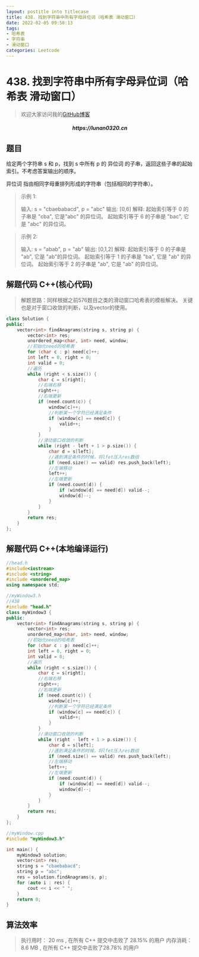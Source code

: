 ```yaml
---
layout: postitle into titlecase
title: 438. 找到字符串中所有字母异位词（哈希表 滑动窗口）
date: 2022-02-05 09:50:13
tags:
- 哈希表
- 字符串
- 滑动窗口
categories: Leetcode
---
```


# 438. 找到字符串中所有字母异位词（哈希表 滑动窗口）

> 欢迎大家访问我的[GitHub博客](https://lunan0320.github.io/)

<h5 align='center'> https://lunan0320.cn</h5>



## 题目
给定两个字符串 s 和 p，找到 s 中所有 p 的 异位词 的子串，返回这些子串的起始索引。不考虑答案输出的顺序。

异位词 指由相同字母重排列形成的字符串（包括相同的字符串）。

> 示例 1:
>
> 输入: s = "cbaebabacd", p = "abc" 
> 输出: [0,6] 
> 解释: 起始索引等于 0 的子串是 "cba", 它是"abc" 的异位词。 
> 起始索引等于 6 的子串是 "bac", 它是 "abc" 的异位词。

>  示例 2:
>
>  输入: s = "abab", p = "ab"
>  输出: [0,1,2] 
>  解释: 起始索引等于 0 的子串是 "ab", 它是 "ab"的异位词。
>  起始索引等于 1 的子串是 "ba", 它是 "ab" 的异位词。 
>  起始索引等于 2 的子串是 "ab", 它是 "ab" 的异位词。


## 解题代码 C++(核心代码)

> 解题思路：同样根据之前576题目之类的滑动窗口哈希表的模板解决。 关键也是对于窗口收敛的判断，以及vector的使用。

```cpp
class Solution {
public:
    vector<int> findAnagrams(string s, string p) {
		vector<int> res;
		unordered_map<char, int> need, window;
		//初始化need的哈希表
		for (char c : p) need[c]++;
		int left = 0, right = 0;
		int valid = 0;
		//遍历
		while (right < s.size()) {
			char c = s[right];
			//右端右移
			right++;
			//右端更新
			if (need.count(c)) {
				window[c]++;
				//判断某一个字符已经满足条件
				if (window[c] == need[c]) {
					valid++;
				}
			}
			//滑动窗口收敛的判断
			while (right - left + 1 > p.size()) {
				char d = s[left];
				//遇到满足条件的时候，将lfet压入res数组
				if (need.size() == valid) res.push_back(left);
				//左端移动
				left++;
				//左端更新
				if (need.count(d)) {
					if (window[d] == need[d]) valid--;
					window[d]--;
				}
			}
		}
		return res;
	}
};
```
## 解题代码 C++(本地编译运行)

```cpp
//head.h
#include<iostream>
#include <string>
#include <unordered_map>
using namespace std;

//myWindow3.h
//438
#include "head.h"
class myWindow3 {
public:
	vector<int> findAnagrams(string s, string p) {
		vector<int> res;
		unordered_map<char, int> need, window;
		//初始化need的哈希表
		for (char c : p) need[c]++;
		int left = 0, right = 0;
		int valid = 0;
		//遍历
		while (right < s.size()) {
			char c = s[right];
			//右端右移
			right++;
			//右端更新
			if (need.count(c)) {
				window[c]++;
				//判断某一个字符已经满足条件
				if (window[c] == need[c]) {
					valid++;
				}
			}
			//滑动窗口收敛的判断
			while (right - left + 1 > p.size()) {
				char d = s[left];
				//遇到满足条件的时候，将lfet压入res数组
				if (need.size() == valid) res.push_back(left);
				//左端移动
				left++;
				//左端更新
				if (need.count(d)) {
					if (window[d] == need[d]) valid--;
					window[d]--;
				}
			}
		}
		return res;
	}
};

//myWindow.cpp
#include "myWindow3.h"

int main() {
	myWindow3 solution;
	vector<int> res;
	string s = "cbaebabacd";
	string p = "abc";
	res = solution.findAnagrams(s, p);
	for (auto i : res) {
		cout << i << " ";
	}
	return 0;
}
```

## 算法效率

> 执行用时： 20 ms , 在所有 C++ 提交中击败了 28.15% 的用户 
> 内存消耗： 8.6 MB , 在所有 C++ 提交中击败了28.78% 的用户
